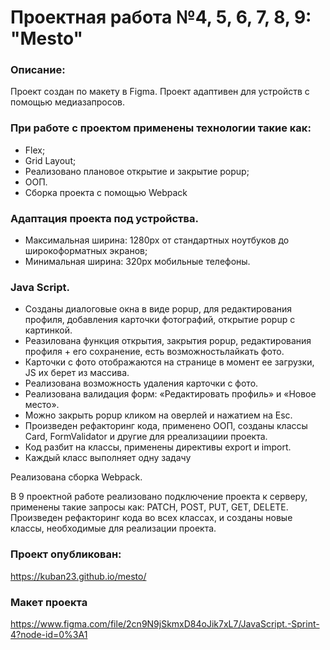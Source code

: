 # Проектная работа №4, 5, 6, 7, 8, 9: "Mesto"

### Описание:
Проект создан по макету в Figma.
Проект адаптивен для устройств с помощью медиазапросов.

### При работе с проектом применены технологии такие как:
* Flex;
* Grid Layout;
* Реализовано плановое открытие и закрытие popup;
* ООП.
* Сборка проекта с помощью Webpack

### Адаптация проекта под устройства.
 * Максимальная ширина: 1280px от стандартных ноутбуков до широкоформатных экранов;
 * Минимальная ширина: 320px мобильные телефоны.

### Java Script.
* Созданы диалоговые окна в виде popup, для редактирования профиля, добавления карточки фотографий, открытие popup с картинкой.
* Реазилована функция открытия, закрытия popup, редактирования профиля + его сохранение, есть возможностьлайкать фото.
* Карточки с фото отображаются на странице в момент ее загрузки, JS их берет из массива.
* Реализована возможность удаления карточки с фото.
* Реализована валидация форм: «Редактировать профиль» и «Новое место».
* Можно закрыть popup кликом на оверлей и нажатием на Esc.
* Произведен рефакторинг кода, применено ООП, созданы классы Card, FormValidator и другие для рреализациии проекта.
* Код разбит на классы, применены директивы export и import.
* Каждый класс выполняет одну задачу

Реализована сборка Webpack.

В 9 проектной работе реализовано подключение проекта к серверу, применены такие запросы как: PATCH, POST, PUT,   GET, DELETE. Произведен рефакторинг кода во всех классах, и созданы новые классы, необходимые для реализации проекта.


### Проект опубликован:
https://kuban23.github.io/mesto/

### Макет проекта
https://www.figma.com/file/2cn9N9jSkmxD84oJik7xL7/JavaScript.-Sprint-4?node-id=0%3A1


